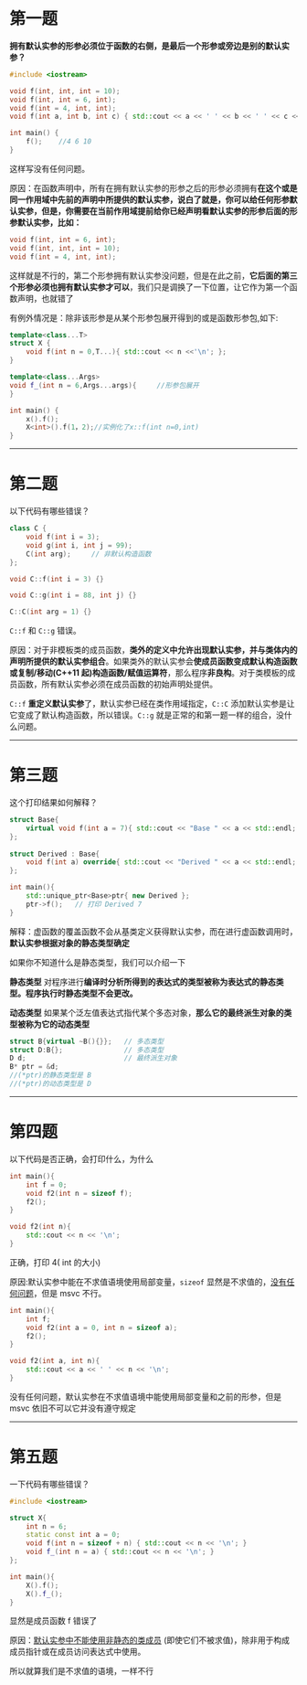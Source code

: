 # 第一题
**拥有默认实参的形参必须位于函数的右侧，是最后一个形参或旁边是别的默认实参？**
```cpp
#include <iostream>

void f(int, int, int = 10);
void f(int, int = 6, int);
void f(int = 4, int, int);
void f(int a, int b, int c) { std::cout << a << ' ' << b << ' ' << c << '\n'; }

int main() {
    f();    //4 6 10
}
```
这样写没有任何问题。  

原因：在函数声明中，所有在拥有默认实参的形参之后的形参必须拥有**在这个或是同一作用域中先前的声明中所提供的默认实参，说白了就是，你可以给任何形参默认实参，但是，你需要在当前作用域提前给你已经声明看默认实参的形参后面的形参默认实参，比如：**
```cpp
void f(int, int = 6, int);
void f(int, int, int = 10);
void f(int = 4, int, int);
```
这样就是不行的，第二个形参拥有默认实参没问题，但是在此之前，**它后面的第三个形参必须也拥有默认实参才可以**，我们只是调换了一下位置，让它作为第一个函数声明，也就错了

有例外情况是：除非该形参是从某个形参包展开得到的或是函数形参包,如下:
```cpp
template<class...T>
struct X {
    void f(int n = 0,T...){ std::cout << n <<'\n'; };
}

template<class...Args>
void f_(int n = 6,Args...args){     //形参包展开
}

int main() {
    x().f();
    X<int>().f(1，2);//实例化了x::f(int n=0,int)
}
```
---
# 第二题
以下代码有哪些错误？
```cpp
class C {
    void f(int i = 3);
    void g(int i, int j = 99);
    C(int arg);     // 非默认构造函数
};

void C::f(int i = 3) {}

void C::g(int i = 88, int j) {}

C::C(int arg = 1) {}
```
```C::f``` 和 ```C::g``` 错误。  

原因：对于非模板类的成员函数，**类外的定义中允许出现默认实参，并与类体内的声明所提供的默认实参组合**。如果类外的默认实参会**使成员函数变成默认构造函数或复制/移动(C++11 起)构造函数/赋值运算符**，那么程序**非良构**。对于类模板的成员函数，所有默认实参必须在成员函数的初始声明处提供。

```C::f``` **重定义默认实参**了，默认实参已经在类作用域指定，```C::C``` 添加默认实参是让它变成了默认构造函数，所以错误。```C::g``` 就是正常的和第一题一样的组合，没什么问题。

---
# 第三题
这个打印结果如何解释？
```cpp
struct Base{
    virtual void f(int a = 7){ std::cout << "Base " << a << std::endl; }
};
   
struct Derived : Base{
    void f(int a) override{ std::cout << "Derived " << a << std::endl; }
};

int main(){
    std::unique_ptr<Base>ptr{ new Derived };
    ptr->f();   // 打印 Derived 7
}
```
解释：虚函数的覆盖函数不会从基类定义获得默认实参，而在进行虚函数调用时，**默认实参根据对象的静态类型确定**

如果你不知道什么是静态类型，我们可以介绍一下

**静态类型**
对程序进行**编译时分析所得到的表达式的类型被称为表达式的静态类型。程序执行时静态类型不会更改。**

**动态类型**
如果某个泛左值表达式指代某个多态对象，**那么它的最终派生对象的类型被称为它的动态类型**
```cpp
struct B{virtual ~B(){}};   // 多态类型
struct D:B{};               // 多态类型
D d;                        // 最终派生对象
B* ptr = &d;                
//(*ptr)的静态类型是 B
//(*ptr)的动态类型是 D
```

---
# 第四题
以下代码是否正确，会打印什么，为什么
```cpp
int main(){
    int f = 0;
    void f2(int n = sizeof f);
    f2();
}

void f2(int n){
    std::cout << n << '\n';
}
```
正确，打印 4( int 的大小)  

原因:默认实参中能在不求值语境使用局部变量，```sizeof``` 显然是不求值的，[没有任何问题](https://godbolt.org/z/sGeWGv6er)，但是 msvc 不行。
```cpp
int main(){
    int f;
    void f2(int a = 0, int n = sizeof a);
    f2();
}

void f2(int a, int n){
    std::cout << a << ' ' << n << '\n';
}
```
没有任何问题，默认实参在不求值语境中能使用局部变量和之前的形参，但是 msvc 依旧不可以它并没有遵守规定

---
# 第五题
一下代码有哪些错误？
```cpp
#include <iostream>

struct X{
    int n = 6;
    static const int a = 0;
    void f(int n = sizeof + n) { std::cout << n << '\n'; }
    void f_(int n = a) { std::cout << n << '\n'; }
};

int main(){
    X().f();
    X().f_();
}
```
显然是成员函数 f 错误了

原因：[默认实参中不能使用非静态的类成员](https://zh.cppreference.com/w/cpp/language/default_arguments) (即使它们不被求值)，除非用于构成成员指针或在成员访问表达式中使用。

所以就算我们是不求值的语境，一样不行
